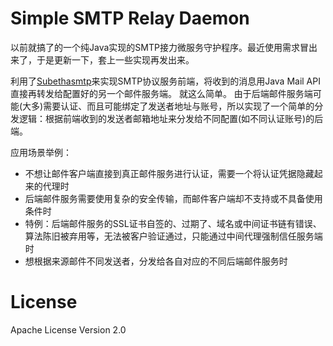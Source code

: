Simple SMTP Relay Daemon
========================

以前就搞了的一个纯Java实现的SMTP接力微服务守护程序。最近使用需求冒出来了，于是更新一下，套上一些实现再发出来。

利用了[Subethasmtp](https://github.com/voodoodyne/subethasmtp)来实现SMTP协议服务前端，将收到的消息用Java Mail API直接再转发给配置好的另一个邮件服务端。
就这么简单。
由于后端邮件服务端可能(大多)需要认证、而且可能绑定了发送者地址与账号，所以实现了一个简单的分发逻辑：根据前端收到的发送者邮箱地址来分发给不同配置(如不同认证账号)的后端。

应用场景举例：

* 不想让邮件客户端直接到真正邮件服务进行认证，需要一个将认证凭据隐藏起来的代理时
* 后端邮件服务需要使用复杂的安全传输，而邮件客户端却不支持或不具备使用条件时
 * 特例：后端邮件服务的SSL证书自签的、过期了、域名或中间证书链有错误、算法陈旧被弃用等，无法被客户验证通过，只能通过中间代理强制信任服务端时
* 想根据来源邮件不同发送者，分发给各自对应的不同后端邮件服务时

License
=======
Apache License Version 2.0
